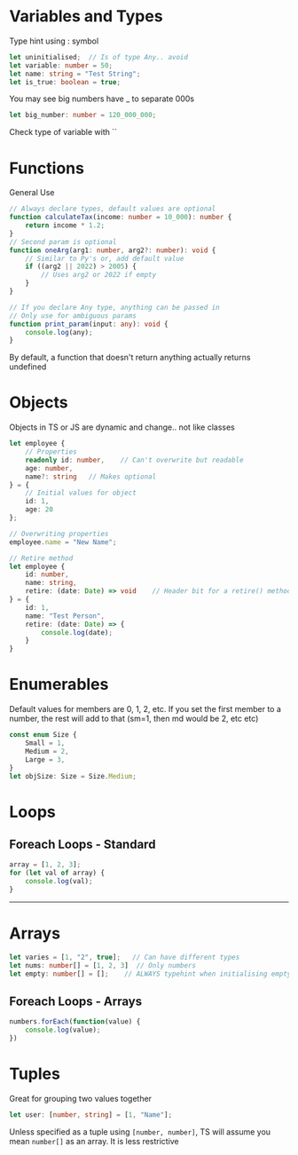 # Variables and Types
Type hint using : symbol

```typescript
let uninitialised;  // Is of type Any.. avoid
let variable: number = 50;
let name: string = "Test String";
let is_true: boolean = true;
```
You may see big numbers have _ to separate 000s

```typescript
let big_number: number = 120_000_000;
```

Check type of variable with ``

# Functions
General Use

```typescript
// Always declare types, default values are optional
function calculateTax(income: number = 10_000): number {
    return income * 1.2;
}
// Second param is optional
function oneArg(arg1: number, arg2?: number): void {
    // Similar to Py's or, add default value
    if ((arg2 || 2022) > 2005) {
        // Uses arg2 or 2022 if empty
    }
}

// If you declare Any type, anything can be passed in
// Only use for ambiguous params
function print_param(input: any): void {
    console.log(any);
}
```
By default, a function that doesn't return anything actually returns undefined

# Objects
Objects in TS or JS are dynamic and change.. not like classes
```typescript
let employee {
    // Properties
    readonly id: number,    // Can't overwrite but readable
    age: number,
    name?: string   // Makes optional
} = {
    // Initial values for object
    id: 1,
    age: 20
};

// Overwriting properties
employee.name = "New Name";

// Retire method
let employee {
    id: number,
    name: string,
    retire: (date: Date) => void    // Header bit for a retire() method, needs to be implemented.. basically an abstract method
} = {
    id: 1,
    name: "Test Person",
    retire: (date: Date) => {
        console.log(date);
    }
}
```

# Enumerables
Default values for members are 0, 1, 2, etc.
If you set the first member to a number, the rest will add to that (sm=1, then md would be 2, etc etc)

```typescript
const enum Size {
    Small = 1,
    Medium = 2,
    Large = 3,
}
let objSize: Size = Size.Medium;
```

# Loops
## Foreach Loops - Standard
```typescript
array = [1, 2, 3];
for (let val of array) {
	console.log(val);
}
```

- - - -

# Arrays
```typescript
let varies = [1, "2", true];   // Can have different types
let nums: number[] = [1, 2, 3]  // Only numbers
let empty: number[] = [];    // ALWAYS typehint when initialising empty arrays
```

## Foreach Loops - Arrays

```typescript
numbers.forEach(function(value) {
    console.log(value);
})
```
# Tuples
Great for grouping two values together

```typescript
let user: [number, string] = [1, "Name"];
```
Unless specified as a tuple using `[number, number]`, TS will assume you mean `number[]` as an array. It is less restrictive
